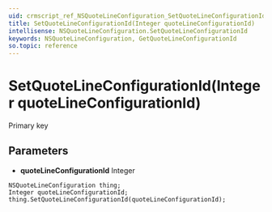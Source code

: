 ```yaml
---
uid: crmscript_ref_NSQuoteLineConfiguration_SetQuoteLineConfigurationId
title: SetQuoteLineConfigurationId(Integer quoteLineConfigurationId)
intellisense: NSQuoteLineConfiguration.SetQuoteLineConfigurationId
keywords: NSQuoteLineConfiguration, GetQuoteLineConfigurationId
so.topic: reference
---
```


# SetQuoteLineConfigurationId(Integer quoteLineConfigurationId)

Primary key

## Parameters

* **quoteLineConfigurationId** Integer

```crmscript
NSQuoteLineConfiguration thing;
Integer quoteLineConfigurationId;
thing.SetQuoteLineConfigurationId(quoteLineConfigurationId);
```


